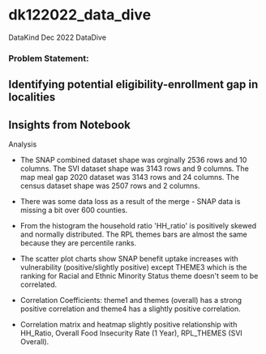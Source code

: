 # dk122022_data_dive
DataKind Dec 2022 DataDive

### Problem Statement:
Identifying potential eligibility-enrollment gap in localities
---

Insights from Notebook
---

Analysis

* The SNAP combined dataset shape was orginally 2536 rows and 10 columns. The SVI dataset shape was 3143 rows and 9 columns. The map meal gap 2020 dataset was 3143 rows and 24 columns. The census dataset shape was 2507 rows and 2 columns.

* There was some data loss as a result of the merge - SNAP data is missing a bit over 600 counties.

* From the histogram the household ratio 'HH_ratio' is positively skewed and normally distributed. The RPL themes bars are almost the same because they are percentile ranks.

* The scatter plot charts show SNAP benefit uptake increases with vulnerability (positive/slightly positive) except THEME3 which is the ranking for Racial and Ethnic Minority Status theme doesn't seem to be correlated.

* Correlation Coefficients: theme1 and themes (overall) has a strong positive correlation and theme4 has a slightly positive correlation.

* Correlation matrix and heatmap slightly positive relationship with HH_Ratio, Overall Food Insecurity Rate (1 Year), RPL_THEMES (SVI Overall).

